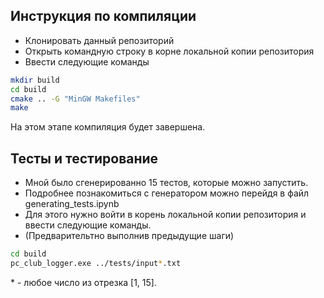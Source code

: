 ## Инструкция по компиляции

- Клонировать данный репозиторий
- Открыть командную строку в корне локальной копии репозитория
- Ввести следующие команды

```sh
mkdir build
cd build
cmake .. -G "MinGW Makefiles"
make
```

На этом этапе компиляция будет завершена.

## Тесты и тестирование
- Мной было сгенерированно 15 тестов, которые можно запустить.
- Подробнее познакомиться с генератором можно перейдя в файл generating_tests.ipynb
- Для этого нужно войти в корень локальной копии репозитория и ввести следующие команды. 
- (Предварительтно выполнив предыдущие шаги)
```sh
cd build
pc_club_logger.exe ../tests/input*.txt
```
\* \- любое число из отрезка [1, 15].

